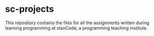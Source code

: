 # sc-projects
This repository contains the files for all the assignments written during learning programming at stanCode, a programming teaching institute.
